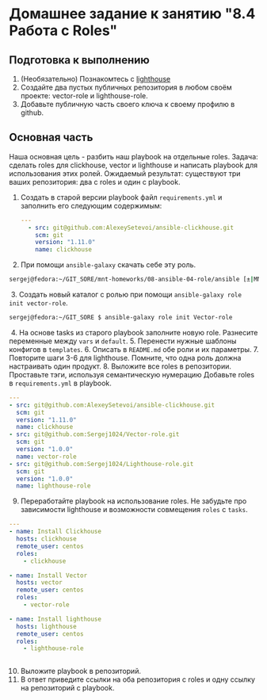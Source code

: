 # Домашнее задание к занятию "8.4 Работа с Roles"

## Подготовка к выполнению
1. (Необязательно) Познакомтесь с [lighthouse](https://youtu.be/ymlrNlaHzIY?t=929)
2. Создайте два пустых публичных репозитория в любом своём проекте: vector-role и lighthouse-role.
3. Добавьте публичную часть своего ключа к своему профилю в github.

## Основная часть

Наша основная цель - разбить наш playbook на отдельные roles. Задача: сделать roles для clickhouse, vector и lighthouse и написать playbook для использования этих ролей. Ожидаемый результат: существуют три ваших репозитория: два с roles и один с playbook.

1. Создать в старой версии playbook файл `requirements.yml` и заполнить его следующим содержимым:

   ```yaml
   ---
     - src: git@github.com:AlexeySetevoi/ansible-clickhouse.git
       scm: git
       version: "1.11.0"
       name: clickhouse 
   ```

2. При помощи `ansible-galaxy` скачать себе эту роль.

```bash
sergej@fedora:~/GIT_SORE/mnt-homeworks/08-ansible-04-role/ansible [±|MNT-13 → origin ✓|] $ ansible-galaxy install -r requirements.yml -p roles
```
![]()
3. Создать новый каталог с ролью при помощи `ansible-galaxy role init vector-role`.

```bash
sergej@fedora:~/GIT_SORE $ ansible-galaxy role init Vector-role
```
![]()
4. На основе tasks из старого playbook заполните новую role. Разнесите переменные между `vars` и `default`. 
5. Перенести нужные шаблоны конфигов в `templates`.
6. Описать в `README.md` обе роли и их параметры.
7. Повторите шаги 3-6 для lighthouse. Помните, что одна роль должна настраивать один продукт.
8. Выложите все roles в репозитории. Проставьте тэги, используя семантическую нумерацию Добавьте roles в `requirements.yml` в playbook.
```yml
---
- src: git@github.com:AlexeySetevoi/ansible-clickhouse.git
  scm: git
  version: "1.11.0"
  name: clickhouse 
- src: git@github.com:Sergej1024/Vector-role.git
  scm: git
  version: "1.0.0"
  name: vector-role
- src: git@github.com:Sergej1024/Lighthouse-role.git
  scm: git
  version: "1.0.0"
  name: lighthouse-role
```
9. Переработайте playbook на использование roles. Не забудьте про зависимости lighthouse и возможности совмещения `roles` с `tasks`.
```yml
---
- name: Install Clickhouse
  hosts: clickhouse
  remote_user: centos
  roles:
    - clickhouse

- name: Install Vector
  hosts: vector
  remote_user: centos
  roles:
    - vector-role

- name: Install lighthouse
  hosts: lighthouse
  remote_user: centos
  roles:
    - lighthouse-role
   
```
10. Выложите playbook в репозиторий.
11. В ответ приведите ссылки на оба репозитория с roles и одну ссылку на репозиторий с playbook.

[Ссылка на Vector-role]:(https://github.com/Sergej1024/Vector-role)
[Ссылка на Lighthouse-role]:(https://github.com/Sergej1024/Lighthouse-role)
